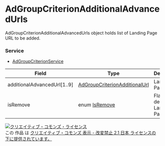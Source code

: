 # AdGroupCriterionAdditionalAdvancedUrls
AdGroupCriterionAdditionalAdvancedUrls object holds list of Landing Page URL to be added.<br>

### Service
+ [AdGroupCriterionService](../services/AdGroupCriterionService.md)


| Field | Type | Description | response | get | add | set | remove |
|---|---|---|---|---|---|---|---|
| additionalAdvancedUrl[1..9] | <a href="./AdGroupCriterionAdditionalUrl.md">AdGroupCriterionAdditionalUrl</a> | Landing Page URL. | Yes | - | Requirement | Optional | Ignore |
| isRemove | enum <a href="./IsRemove.md">IsRemove</a> | Flag of deleting Landing Page URL | - | - | Requirement | Optional | Ignore |


<a rel="license" href="http://creativecommons.org/licenses/by-nd/2.1/jp/"><img alt="クリエイティブ・コモンズ・ライセンス" style="border-width:0" src="https://i.creativecommons.org/l/by-nd/2.1/jp/88x31.png" /></a><br />この 作品 は <a rel="license" href="http://creativecommons.org/licenses/by-nd/2.1/jp/">クリエイティブ・コモンズ 表示 - 改変禁止 2.1 日本 ライセンスの下に提供されています。</a>

